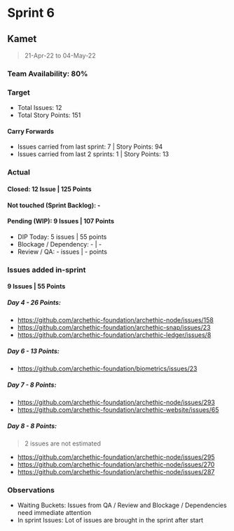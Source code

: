 # Sprint 6

## Kamet

> 21-Apr-22 to 04-May-22

### Team Availability: 80%

### Target
- Total Issues: 12
- Total Story Points: 151

#### Carry Forwards
- Issues carried from last sprint: 7 | Story Points: 94
- Issues carried from last 2 sprints: 1 | Story Points: 13

### Actual

#### Closed: 12 Issue | 125 Points

#### Not touched (Sprint Backlog): -

#### Pending (WIP): 9 Issues | 107 Points
- DIP Today: 5 issues | 55 points
- Blockage / Dependency: - | -
- Review / QA: - issues | - points

### Issues added in-sprint

#### 9 Issues | 55 Points

##### Day 4 - 26 Points: 
- https://github.com/archethic-foundation/archethic-node/issues/158
- https://github.com/archethic-foundation/archethic-snap/issues/23
- https://github.com/archethic-foundation/archethic-ledger/issues/8

##### Day 6 - 13 Points: 
- https://github.com/archethic-foundation/biometrics/issues/23

##### Day 7 - 8 Points: 
- https://github.com/archethic-foundation/archethic-node/issues/293
- https://github.com/archethic-foundation/archethic-website/issues/65

##### Day 8 - 8 Points:
> 2 issues are not estimated
- https://github.com/archethic-foundation/archethic-node/issues/295
- https://github.com/archethic-foundation/archethic-node/issues/270
- https://github.com/archethic-foundation/archethic-node/issues/287

### Observations
- Waiting Buckets: Issues from QA / Review and Blockage / Dependencies need immediate attention
- In sprint Issues: Lot of issues are brought in the sprint after start
